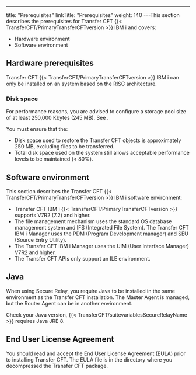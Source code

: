 ---
title: "Prerequisites"
linkTitle: "Prerequisites"
weight: 140
---This section describes the prerequisites for Transfer CFT {{< TransferCFT/PrimaryTransferCFTversion  >}} IBM i and covers:

- Hardware environment
- Software environment

## Hardware prerequisites

Transfer CFT {{< TransferCFT/PrimaryTransferCFTversion  >}} IBM i can only be installed on an system based on the RISC architecture.

### Disk space

For performance reasons, you are advised to configure a storage pool size of at least 250,000 Kbytes (245 MB). See .

You must ensure that the:

- Disk space used to restore the Transfer CFT objects is approximately 250 MB, excluding files to be transferred.
- Total disk space used on the system still allows acceptable performance levels to be maintained (&lt; 80%).

## Software environment

This section describes the Transfer CFT {{< TransferCFT/PrimaryTransferCFTversion  >}} IBM i software environment:

- Transfer CFT IBM i {{< TransferCFT/PrimaryTransferCFTversion >}} supports V7R2 (7.2) and higher.
- The file management mechanism uses the standard OS database management system and IFS (Integrated File System). The Transfer CFT IBM i Manager uses the PDM (Program Development manager) and SEU (Source Entry Utility).
- The Transfer CFT IBM i Manager uses the UIM (User Interface Manager) V7R2 and higher.
- The Transfer CFT APIs only support an ILE environment.

## Java

When using Secure Relay, you require Java to be installed in the same environment as the Transfer CFT installation. The Master Agent is managed, but the Router Agent can be in another environment.

Check your Java version, {{< TransferCFT/suitevariablesSecureRelayName  >}} requires Java JRE 8.

## End User License Agreement

You should read and accept the End User License Agreement (EULA) prior to installing Transfer CFT. The EULA file is in the directory where you decompressed the Transfer CFT package.
